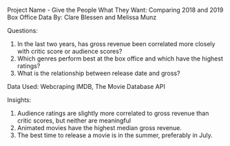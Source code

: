Project Name - Give the People What They Want: Comparing 2018 and 2019 Box Office Data
By: Clare Blessen and Melissa Munz

Questions:
1. In the last two years, has gross revenue been correlated more closely with critic score or audience scores?
2. Which genres perform best at the box office and which have the highest ratings?
3. What is the relationship between release date and gross? 

Data Used: Webcraping IMDB, The Movie Database API

Insights:
1. Audience ratings are slightly more correlated to gross revenue than critic scores, but neither are meaningful
2. Animated movies have the highest median gross revenue.
3. The best time to release a movie is in the summer, preferably in July.



